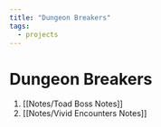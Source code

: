 ```yaml
---
title: "Dungeon Breakers"
tags:
  - projects
---
```

# Dungeon Breakers
1. [[Notes/Toad Boss Notes]]
2. [[Notes/Vivid Encounters Notes]]